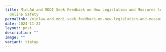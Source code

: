 ```yaml
---
title: MinLAW and MDDI Seek Feedback on New Legislation and Measures to Enhance
  Online Safety
permalink: /minlaw-and-mddi-seek-feedback-on-new-legislation-and-measures-to-enhance-online-safety/
date: 2024-11-22
layout: post
description: ""
image: ""
variant: tiptap
---
```

